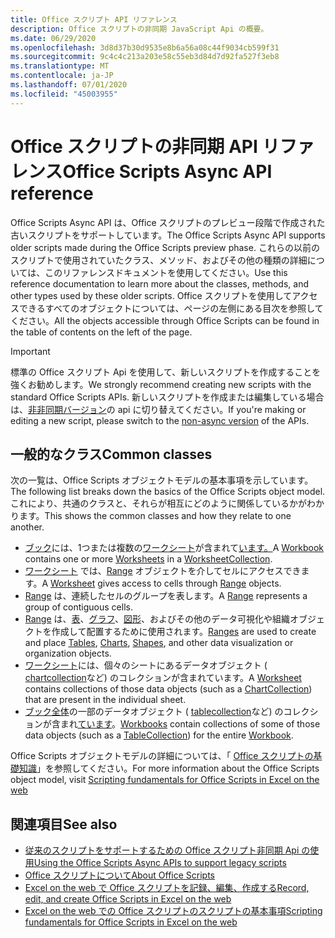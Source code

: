 ```yaml
---
title: Office スクリプト API リファレンス
description: Office スクリプトの非同期 JavaScript Api の概要。
ms.date: 06/29/2020
ms.openlocfilehash: 3d8d37b30d9535e8b6a56a08c44f9034cb599f31
ms.sourcegitcommit: 9c4c4c213a203e58c55eb3d84d7d92fa527f3eb8
ms.translationtype: MT
ms.contentlocale: ja-JP
ms.lasthandoff: 07/01/2020
ms.locfileid: "45003955"
---
```

# <a name="office-scripts-async-api-reference"></a><span data-ttu-id="e288b-103">Office スクリプトの非同期 API リファレンス</span><span class="sxs-lookup"><span data-stu-id="e288b-103">Office Scripts Async API reference</span></span>

<span data-ttu-id="e288b-104">Office Scripts Async API は、Office スクリプトのプレビュー段階で作成された古いスクリプトをサポートしています。</span><span class="sxs-lookup"><span data-stu-id="e288b-104">The Office Scripts Async API supports older scripts made during the Office Scripts preview phase.</span></span> <span data-ttu-id="e288b-105">これらの以前のスクリプトで使用されていたクラス、メソッド、およびその他の種類の詳細については、このリファレンスドキュメントを使用してください。</span><span class="sxs-lookup"><span data-stu-id="e288b-105">Use this reference documentation to learn more about the classes, methods, and other types used by these older scripts.</span></span> <span data-ttu-id="e288b-106">Office スクリプトを使用してアクセスできるすべてのオブジェクトについては、ページの左側にある目次を参照してください。</span><span class="sxs-lookup"><span data-stu-id="e288b-106">All the objects accessible through Office Scripts can be found in the table of contents on the left of the page.</span></span>

> [!IMPORTANT]
> <span data-ttu-id="e288b-107">標準の Office スクリプト Api を使用して、新しいスクリプトを作成することを強くお勧めします。</span><span class="sxs-lookup"><span data-stu-id="e288b-107">We strongly recommend creating new scripts with the standard Office Scripts APIs.</span></span> <span data-ttu-id="e288b-108">新しいスクリプトを作成または編集している場合は、[非非同期バージョン](?view=office-scripts)の api に切り替えてください。</span><span class="sxs-lookup"><span data-stu-id="e288b-108">If you're making or editing a new script, please switch to the [non-async version](?view=office-scripts) of the APIs.</span></span>

## <a name="common-classes"></a><span data-ttu-id="e288b-109">一般的なクラス</span><span class="sxs-lookup"><span data-stu-id="e288b-109">Common classes</span></span>

<span data-ttu-id="e288b-110">次の一覧は、Office Scripts オブジェクトモデルの基本事項を示しています。</span><span class="sxs-lookup"><span data-stu-id="e288b-110">The following list breaks down the basics of the Office Scripts object model.</span></span> <span data-ttu-id="e288b-111">これにより、共通のクラスと、それらが相互にどのように関係しているかがわかります。</span><span class="sxs-lookup"><span data-stu-id="e288b-111">This shows the common classes and how they relate to one another.</span></span>

- <span data-ttu-id="e288b-112">[ブック](/javascript/api/office-scripts/excelscript/excelscript.workbook)には、1つまたは複数の[ワークシート](/javascript/api/office-scripts/excelscript/excelscript.worksheet)が含まれて[います。](/javascript/api/office-scripts/excelscript/excelscript.worksheetcollection)</span><span class="sxs-lookup"><span data-stu-id="e288b-112">A [Workbook](/javascript/api/office-scripts/excelscript/excelscript.workbook) contains one or more [Worksheets](/javascript/api/office-scripts/excelscript/excelscript.worksheet) in a [WorksheetCollection](/javascript/api/office-scripts/excelscript/excelscript.worksheetcollection).</span></span>
- <span data-ttu-id="e288b-113">[ワークシート](/javascript/api/office-scripts/excelscript/excelscript.worksheet) では、[Range](/javascript/api/office-scripts/excelscript/excelscript.range) オブジェクトを介してセルにアクセスできます。</span><span class="sxs-lookup"><span data-stu-id="e288b-113">A [Worksheet](/javascript/api/office-scripts/excelscript/excelscript.worksheet) gives access to cells through [Range](/javascript/api/office-scripts/excelscript/excelscript.range) objects.</span></span>
- <span data-ttu-id="e288b-114">[Range](/javascript/api/office-scripts/excelscript/excelscript.range) は、連続したセルのグループを表します。</span><span class="sxs-lookup"><span data-stu-id="e288b-114">A [Range](/javascript/api/office-scripts/excelscript/excelscript.range) represents a group of contiguous cells.</span></span>
- <span data-ttu-id="e288b-115">[Range](/javascript/api/office-scripts/excelscript/excelscript.range) は、[表](/javascript/api/office-scripts/excelscript/excelscript.table)、[グラフ](/javascript/api/office-scripts/excelscript/excelscript.chart)、[図形](/javascript/api/office-scripts/excelscript/excelscript.shape)、およびその他のデータ可視化や組織オブジェクトを作成して配置するために使用されます。</span><span class="sxs-lookup"><span data-stu-id="e288b-115">[Ranges](/javascript/api/office-scripts/excelscript/excelscript.range) are used to create and place [Tables](/javascript/api/office-scripts/excelscript/excelscript.table), [Charts](/javascript/api/office-scripts/excelscript/excelscript.chart), [Shapes](/javascript/api/office-scripts/excelscript/excelscript.shape), and other data visualization or organization objects.</span></span>
- <span data-ttu-id="e288b-116">[ワークシート](/javascript/api/office-scripts/excelscript/excelscript.worksheet)には、個々のシートにあるデータオブジェクト ( [chartcollection](/javascript/api/office-scripts/excelscript/excelscript.chartcollection)など) のコレクションが含まれています。</span><span class="sxs-lookup"><span data-stu-id="e288b-116">A [Worksheet](/javascript/api/office-scripts/excelscript/excelscript.worksheet) contains collections of those data objects (such as a [ChartCollection](/javascript/api/office-scripts/excelscript/excelscript.chartcollection)) that are present in the individual sheet.</span></span>
- <span data-ttu-id="e288b-117">[ブック全体](/javascript/api/office-scripts/excelscript/excelscript.workbook)の一部のデータオブジェクト ( [tablecollection](/javascript/api/office-scripts/excelscript/excelscript.tablecollection)など) のコレクションが含まれ[ています](/javascript/api/office-scripts/excelscript/excelscript.workbook)。</span><span class="sxs-lookup"><span data-stu-id="e288b-117">[Workbooks](/javascript/api/office-scripts/excelscript/excelscript.workbook) contain collections of some of those data objects (such as a [TableCollection](/javascript/api/office-scripts/excelscript/excelscript.tablecollection)) for the entire [Workbook](/javascript/api/office-scripts/excelscript/excelscript.workbook).</span></span>

<span data-ttu-id="e288b-118">Office Scripts オブジェクトモデルの詳細については、「 [Office スクリプトの基礎知識](/office/dev/scripts/develop/scripting-fundamentals)」を参照してください。</span><span class="sxs-lookup"><span data-stu-id="e288b-118">For more information about the Office Scripts object model, visit [Scripting fundamentals for Office Scripts in Excel on the web](/office/dev/scripts/develop/scripting-fundamentals)</span></span>

## <a name="see-also"></a><span data-ttu-id="e288b-119">関連項目</span><span class="sxs-lookup"><span data-stu-id="e288b-119">See also</span></span>

- [<span data-ttu-id="e288b-120">従来のスクリプトをサポートするための Office スクリプト非同期 Api の使用</span><span class="sxs-lookup"><span data-stu-id="e288b-120">Using the Office Scripts Async APIs to support legacy scripts</span></span>](/office/dev/scripts/develop/excel-async-model)
- [<span data-ttu-id="e288b-121">Office スクリプトについて</span><span class="sxs-lookup"><span data-stu-id="e288b-121">About Office Scripts</span></span>](/office/dev/scripts/overview/excel)
- [<span data-ttu-id="e288b-122">Excel on the web で Office スクリプトを記録、編集、作成する</span><span class="sxs-lookup"><span data-stu-id="e288b-122">Record, edit, and create Office Scripts in Excel on the web</span></span>](/office/dev/scripts/tutorials/excel-tutorial)
- [<span data-ttu-id="e288b-123">Excel on the web での Office スクリプトのスクリプトの基本事項</span><span class="sxs-lookup"><span data-stu-id="e288b-123">Scripting fundamentals for Office Scripts in Excel on the web</span></span>](/office/dev/scripts/develop/scripting-fundamentals)
